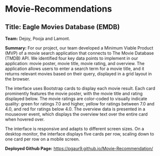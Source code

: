 # Movie-Recommendations

## Title: Eagle Movies Database (EMDB)

**Team:** Dejoy, Pooja and Lamont.

**Summary:**
For our project, our team developed a Minimum Viable Product (MVP) of a movie search application that connects to The Movie Database (TMDB) API. We identified four key data points to implement in our application: movie poster, movie title, movie rating, and overview. The application allows users to enter a search term for a movie title, and it returns relevant movies based on their query, displayed in a grid layout in the browser.

The interface uses Bootstrap cards to display each movie result. Each card prominently features the movie poster, with the movie title and rating displayed below. The movie ratings are color-coded to visually indicate quality: green for ratings 7.0 and higher, yellow for ratings between 7.0 and 4.0, and red for ratings below 4.0. The overview data is presented in a mouseover event, which displays the overview text over the entire card when hovered over.

The interface is responsive and adapts to different screen sizes. On a desktop monitor, the interface displays five cards per row, scaling down to one card per row on a mobile screen.

**Deployed Github Page:** https://pgaur9.github.io/Movie-Recommendation/
